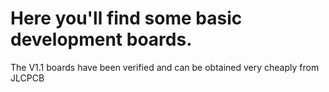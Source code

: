 # Here you'll find some basic development boards.

The V1.1 boards have been verified and can be obtained very cheaply from JLCPCB

